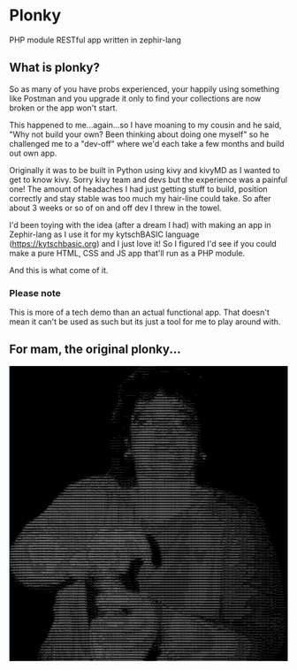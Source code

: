 # Plonky
PHP module RESTful app written in zephir-lang

## What is plonky?
So as many of you have probs experienced, your happily using something like Postman and you upgrade it only to find your collections are now broken or the app won't start.

This happened to me...again...so I have moaning to my cousin and he said, "Why not build your own? Been thinking about doing one myself" so he challenged me to a "dev-off" where we'd each take a few months and build out own app.

Originally it was to be built in Python using kivy and kivyMD as I wanted to get to know kivy. Sorry kivy team and devs but the experience was a painful one! The amount of headaches I had just getting stuff to build, position correctly and stay stable was too much my hair-line could take. So after about 3 weeks or so of on and off dev I threw in the towel.

I'd been toying with the idea (after a dream I had) with making an app in Zephir-lang as I use it for my kytschBASIC language (https://kytschbasic.org) and I just love it! So I figured I'd see if you could make a pure HTML, CSS and JS app that'll run as a PHP module.

And this is what come of it.

### Please note
This is more of a tech demo than an actual functional app. That doesn't mean it can't be used as such but its just a tool for me to play around with.

## For mam, the original plonky...
![Original Plonky](https://github.com/kytschi/plonky/blob/main/plonky.png)
